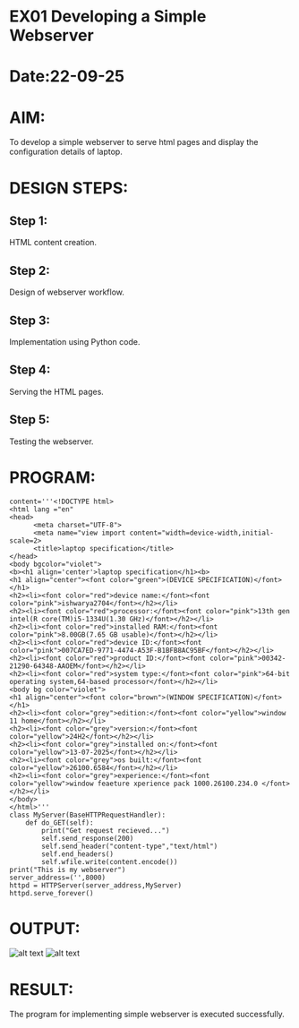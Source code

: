 # EX01 Developing a Simple Webserver

# Date:22-09-25
# AIM:
To develop a simple webserver to serve html pages and display the configuration details of laptop.

# DESIGN STEPS:
## Step 1:
HTML content creation.

## Step 2:
Design of webserver workflow.

## Step 3:
Implementation using Python code.

## Step 4:
Serving the HTML pages.

## Step 5:
Testing the webserver.

# PROGRAM:
```from http.server import HTTPServer,BaseHTTPRequestHandler
content='''<!DOCTYPE html>
<html lang ="en"
<head>
      <meta charset="UTF-8">
      <meta name="view import content="width=device-width,initial-scale=2>
      <title>laptop specification</title>
</head>
<body bgcolor="violet">
<b><h1 align='center'>laptop specification</h1><b>
<h1 align="center"><font color="green">(DEVICE SPECIFICATION)</font></h1>
<h2><li><font color="red">device name:</font><font color="pink">ishwarya2704</font></h2></li>
<h2><li><font color="red">processor:</font><font color="pink">13th gen intel(R core(TM)i5-1334U(1.30 GHz)</font></h2></li>
<h2><li><font color="red">installed RAM:</font><font  color="pink">8.00GB(7.65 GB usable)</font></h2></li>
<h2><li><font color="red">device ID:</font><font color="pink">007CA7ED-9771-4474-A53F-B1BFB8AC95BF</font></h2></li>
<h2><li><font color="red">product ID:</font><font color="pink">00342-21290-64348-AAOEM</font></h2></li>
<h2><li><font color="red">system type:</font><font color="pink">64-bit operating system,64-based processor</font></h2></li>
<body bg color="violet">
<h1 align="center"><font color="brown">(WINDOW SPECIFICATION)</font></h1>
<h2><li><font color="grey">edition:</font><font color="yellow">window 11 home</font></h2></li>
<h2><li><font color="grey">version:</font><font color="yellow">24H2</font></h2></li>
<h2><li><font color="grey">installed on:</font><font color="yellow">13-07-2025</font></h2></li>
<h2><li><font color="grey">os built:</font><font color="yellow">26100.6584</font></h2></li>
<h2><li><font color="grey">experience:</font><font color="yellow">window feaeture xperience pack 1000.26100.234.0 </font></h2></li>
</body>
</html>'''
class MyServer(BaseHTTPRequestHandler):
    def do_GET(self):
        print("Get request recieved...")
        self.send_response(200)
        self.send_header("content-type","text/html")
        self.end_headers()
        self.wfile.write(content.encode())
print("This is my webserver")
server_address=('',8000)
httpd = HTTPServer(server_address,MyServer)
httpd.serve_forever()
```
# OUTPUT:
![alt text](<../../simple_web_server/Screenshot 2025-09-20 112129.png>)
![alt text](<../../simple_web_server/Screenshot 2025-09-20 220419.png>)
# RESULT:
The program for implementing simple webserver is executed successfully.

